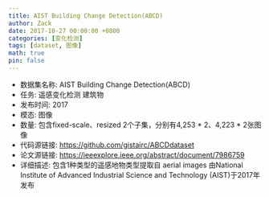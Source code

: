 ```yaml
---
title: AIST Building Change Detection(ABCD)
author: Zack
date: 2017-10-27 00:00:00 +0800
categories: [变化检测]
tags: [dataset, 图像]
math: true
pin: false
---
```

- 数据集名称: AIST Building Change Detection(ABCD)
- 任务: 遥感变化检测 建筑物
- 发布时间: 2017
- 模态: 图像
- 数量: 包含fixed-scale、resized 2个子集，分别有4,253 * 2、4,223 * 2张图像
- 代码源链接: https://github.com/gistairc/ABCDdataset
- 论文源链接: https://ieeexplore.ieee.org/abstract/document/7986759
- 详细描述: 包含1种类型的遥感地物类型提取自 aerial images 由National Institute of Advanced Industrial Science and Technology (AIST)于2017年发布
